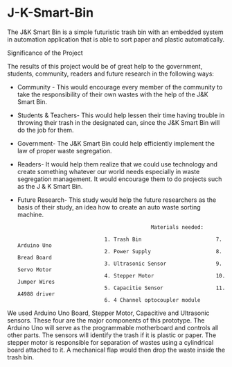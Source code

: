 # J-K-Smart-Bin
The J&amp;K Smart Bin is a simple futuristic trash bin with an embedded system in automation application that is able to sort paper and plastic automatically.





Significance of the Project

The results of this project would be of great help to the government, students, community, readers and future research in the following ways:

* Community - This would encourage every member of the community to take the responsibility of their own wastes with the help of the J&K Smart Bin. 
* Students & Teachers- This would help lessen their time having trouble in throwing their trash in the designated can, since the J&K Smart Bin will do the job for them.
* Government- The J&K Smart Bin could help efficiently implement the law of proper waste segregation.
* Readers- It would help them realize that we could use technology and create something whatever our world needs especially in waste segregation management. It would encourage them to do projects such as the J & K Smart Bin.
* Future Research- This study would help the future researchers as the basis of their study, an idea how to create an auto waste sorting machine.





                                                 Materials needed:
                                
                                  1. Trash Bin                        7. Arduino Uno 
                                  2. Power Supply                     8. Bread Board 
                                  3. Ultrasonic Sensor                9. Servo Motor
                                  4. Stepper Motor                    10. Jumper Wires 
                                  5. Capacitie Sensor                 11. A4988 driver 
                                  6. 4 Channel optocoupler module  
                                

 We used Arduino Uno Board, Stepper Motor, Capacitive and Ultrasonic sensors. These four are the major components of this prototype. 
 The Arduino Uno will serve as the programmable motherboard and controls all other parts. The sensors will identify the trash if it is plastic or paper. 
 The stepper motor is responsible for separation of wastes using a cylindrical board attached to it. A mechanical flap would then drop the waste inside the trash bin.
 
 
